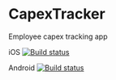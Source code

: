 # CapexTracker
Employee capex tracking app

iOS
[![Build status](https://build.appcenter.ms/v0.1/apps/5951e6b9-242f-4fd2-8be6-0657dd95ab15/branches/dev/badge)](https://appcenter.ms)

Android
[![Build status](https://build.appcenter.ms/v0.1/apps/76b2ec5f-da50-4892-bbe3-106ad1ab9afc/branches/dev/badge)](https://appcenter.ms)
